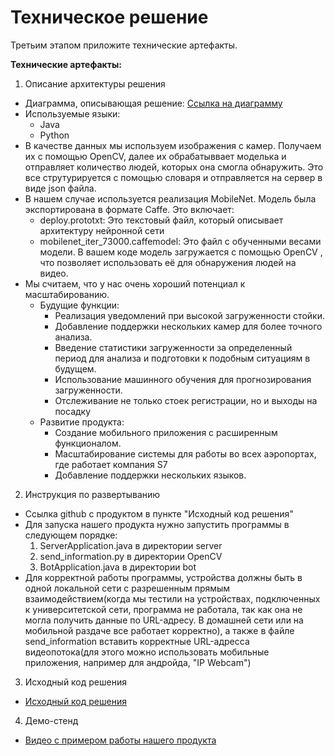 # Техническое решение

Третьим этапом приложите технические артефакты.

**Технические артефакты:**

1) Описание архитектуры решения
- Диаграмма, описывающая решение: [Ссылка на диаграмму](https://miro.com/app/board/uXjVINBMoSM=/)
- Используемые языки:
  - Java
  - Python
- В качестве данных мы используем изображения с камер. Получаем их с помощью OpenCV, далее их обрабатыввает моделька и отправляет количество людей, которых она смогла обнаружить. Это все струтурируется с помощью словаря и отправляется на сервер в виде json файла.
- В нашем случае используется реализация MobileNet. Модель была экспортирована в формате Caffe. Это включает:
  - deploy.prototxt: Это текстовый файл, который описывает архитектуру нейронной сети
  - mobilenet_iter_73000.caffemodel: Это файл с обученными весами модели.
  В вашем коде модель загружается с помощью OpenCV , что позволяет использовать её для обнаружения людей на видео.
- Мы считаем, что у нас очень хороший потенциал к масштабированию. 
  - Будущие функции:
      - Реализация уведомлений при высокой загруженности стойки.
      - Добавление поддержки нескольких камер для более точного анализа.
      - Введение статистики загруженности за определенный период для анализа и подготовки к подобным ситуациям в будущем.
      - Использование машинного обучения для прогнозирования загруженности.
      - Отслеживание не только стоек регистрации, но и выходы на посадку
  - Развитие продукта:
      - Создание мобильного приложения с расширенным функционалом.
      - Масштабирование системы для работы во всех аэропортах, где работает компания S7
      - Добавление поддержки нескольких языков.

2) Инструкция по развертыванию
- Ссылка github с продуктом в пункте "Исходный код решения"
- Для запуска нашего продукта нужно запустить программы в следующем порядке:
  1) ServerApplication.java в директории server
  2) send_information.py в директории OpenCV
  3) BotApplication.java в директории bot 
- Для корректной работы программы, устройства должны быть в одной локальной сети с разрешенным прямым взаимодействием(когда мы тестили на устройствах, подключенных к университетской сети, программа не работала, так как она не могла получить данные по URL-адресу. В домашней сети или на мобильной раздаче все работает корректно), а также в файле send_information  вставить корректные URL-адресса видеопотока(для этого можно использовать мобильные приложения, например для андройда, "IP Webcam")

3) Исходный код решения

- [Исходный код решения](https://github.com/miroslav0221/TG-Bot-S7-Hakaton/tree/1d7fce32c9fd4ab0d464a55708ec9a7fa81408af)

4) Демо-стенд

- [Видео с примером работы нашего продукта](https://drive.google.com/drive/folders/1o_33bFJ_r3n6CBTdfLVz46VMpoeMndsr?usp=sharing)
